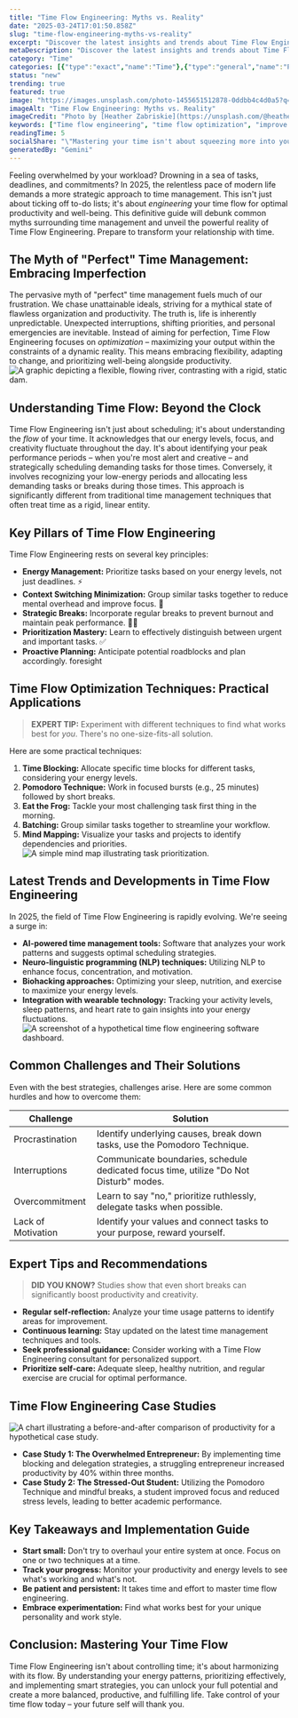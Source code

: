 ```yaml
---
title: "Time Flow Engineering: Myths vs. Reality"
date: "2025-03-24T17:01:50.858Z"
slug: "time-flow-engineering-myths-vs-reality"
excerpt: "Discover the latest insights and trends about Time Flow Engineering. This comprehensive guide covers everything you need to know about Time Flow Engineering in 2025."
metaDescription: "Discover the latest insights and trends about Time Flow Engineering. This comprehensive guide covers everything you need to know about Time Flow Engineerin..."
category: "Time"
categories: [{"type":"exact","name":"Time"},{"type":"general","name":"Productivity"},{"type":"medium","name":"Project Management"},{"type":"specific","name":"Workflow Optimization"},{"type":"niche","name":"Kanban Methodology"}]
status: "new"
trending: true
featured: true
image: "https://images.unsplash.com/photo-1455651512878-0ddbb4c4d0a5?q=85&w=1200&fit=max&fm=webp&auto=compress"
imageAlt: "Time Flow Engineering: Myths vs. Reality"
imageCredit: "Photo by [Heather Zabriskie](https://unsplash.com/@heatherz) on Unsplash"
keywords: ["Time flow engineering", "time flow optimization", "improve time flow", "time management techniques", "time flow engineering consulting", "best time flow practices", "time flow engineering software", "time flow engineering case studies", "how to improve time flow", "efficient time flow management"]
readingTime: 5
socialShare: "\"Mastering your time isn't about squeezing more into your day, it's about optimizing your energy flow for peak performance and well-being.\""
generatedBy: "Gemini"
---
```




Feeling overwhelmed by your workload?  Drowning in a sea of tasks, deadlines, and commitments? In 2025, the relentless pace of modern life demands a more strategic approach to time management.  This isn't just about ticking off to-do lists; it's about *engineering* your time flow for optimal productivity and well-being. This definitive guide will debunk common myths surrounding time management and unveil the powerful reality of Time Flow Engineering.  Prepare to transform your relationship with time.

##  The Myth of "Perfect" Time Management: Embracing Imperfection

The pervasive myth of "perfect" time management fuels much of our frustration.  We chase unattainable ideals, striving for a mythical state of flawless organization and productivity.  The truth is, life is inherently unpredictable.  Unexpected interruptions, shifting priorities, and personal emergencies are inevitable.  Instead of aiming for perfection, Time Flow Engineering focuses on *optimization* – maximizing your output within the constraints of a dynamic reality.  This means embracing flexibility, adapting to change, and prioritizing well-being alongside productivity. ![A graphic depicting a flexible, flowing river, contrasting with a rigid, static dam.](https://images.unsplash.com/photo-1533749047139-189de3cf06d3?q=85&w=1200&fit=max&fm=webp&auto=compress)

## Understanding Time Flow: Beyond the Clock

Time Flow Engineering isn't just about scheduling; it's about understanding the *flow* of your time. It acknowledges that our energy levels, focus, and creativity fluctuate throughout the day.  It's about identifying your peak performance periods – when you're most alert and creative – and strategically scheduling demanding tasks for those times. Conversely, it involves recognizing your low-energy periods and allocating less demanding tasks or breaks during those times. This approach is significantly different from traditional time management techniques that often treat time as a rigid, linear entity.

## Key Pillars of Time Flow Engineering

Time Flow Engineering rests on several key principles:

* **Energy Management:**  Prioritize tasks based on your energy levels, not just deadlines.  ⚡
* **Context Switching Minimization:**  Group similar tasks together to reduce mental overhead and improve focus. 🔑
* **Strategic Breaks:**  Incorporate regular breaks to prevent burnout and maintain peak performance. 🧘‍♀️
* **Prioritization Mastery:**  Learn to effectively distinguish between urgent and important tasks. ✅
* **Proactive Planning:**  Anticipate potential roadblocks and plan accordingly.  foresight

##  Time Flow Optimization Techniques: Practical Applications

> **EXPERT TIP:**  Experiment with different techniques to find what works best for *you*.  There's no one-size-fits-all solution.

Here are some practical techniques:

1. **Time Blocking:** Allocate specific time blocks for different tasks, considering your energy levels.
2. **Pomodoro Technique:** Work in focused bursts (e.g., 25 minutes) followed by short breaks.
3. **Eat the Frog:** Tackle your most challenging task first thing in the morning.
4. **Batching:** Group similar tasks together to streamline your workflow.
5. **Mind Mapping:** Visualize your tasks and projects to identify dependencies and priorities. ![A simple mind map illustrating task prioritization.](https://images.unsplash.com/photo-1495364141860-b0d03eccd065?q=85&w=1200&fit=max&fm=webp&auto=compress)

##  Latest Trends and Developments in Time Flow Engineering

In 2025, the field of Time Flow Engineering is rapidly evolving.  We're seeing a surge in:

* **AI-powered time management tools:** Software that analyzes your work patterns and suggests optimal scheduling strategies.
* **Neuro-linguistic programming (NLP) techniques:**  Utilizing NLP to enhance focus, concentration, and motivation.
* **Biohacking approaches:**  Optimizing your sleep, nutrition, and exercise to maximize your energy levels.
* **Integration with wearable technology:**  Tracking your activity levels, sleep patterns, and heart rate to gain insights into your energy fluctuations. ![A screenshot of a hypothetical time flow engineering software dashboard.](https://images.unsplash.com/photo-1501139083538-0139583c060f?q=85&w=1200&fit=max&fm=webp&auto=compress)

##  Common Challenges and Their Solutions

Even with the best strategies, challenges arise.  Here are some common hurdles and how to overcome them:

| Challenge                     | Solution                                                                    |
|------------------------------|----------------------------------------------------------------------------|
| Procrastination               | Identify underlying causes, break down tasks, use the Pomodoro Technique.     |
| Interruptions                 | Communicate boundaries, schedule dedicated focus time, utilize "Do Not Disturb" modes. |
| Overcommitment                | Learn to say "no," prioritize ruthlessly, delegate tasks when possible.       |
| Lack of Motivation            | Identify your values and connect tasks to your purpose, reward yourself.     |

##  Expert Tips and Recommendations

> **DID YOU KNOW?** Studies show that even short breaks can significantly boost productivity and creativity.

* **Regular self-reflection:**  Analyze your time usage patterns to identify areas for improvement.
* **Continuous learning:**  Stay updated on the latest time management techniques and tools.
* **Seek professional guidance:**  Consider working with a Time Flow Engineering consultant for personalized support.
* **Prioritize self-care:**  Adequate sleep, healthy nutrition, and regular exercise are crucial for optimal performance.

##  Time Flow Engineering Case Studies

![A chart illustrating a before-and-after comparison of productivity for a hypothetical case study.](https://images.unsplash.com/photo-1509048191080-d2984bad6ae5?q=85&w=1200&fit=max&fm=webp&auto=compress)

* **Case Study 1: The Overwhelmed Entrepreneur:**  By implementing time blocking and delegation strategies, a struggling entrepreneur increased productivity by 40% within three months.
* **Case Study 2: The Stressed-Out Student:**  Utilizing the Pomodoro Technique and mindful breaks, a student improved focus and reduced stress levels, leading to better academic performance.

##  Key Takeaways and Implementation Guide

* **Start small:**  Don't try to overhaul your entire system at once. Focus on one or two techniques at a time.
* **Track your progress:**  Monitor your productivity and energy levels to see what's working and what's not.
* **Be patient and persistent:**  It takes time and effort to master time flow engineering.
* **Embrace experimentation:**  Find what works best for your unique personality and work style.

##  Conclusion: Mastering Your Time Flow

Time Flow Engineering isn't about controlling time; it's about harmonizing with its flow. By understanding your energy patterns, prioritizing effectively, and implementing smart strategies, you can unlock your full potential and create a more balanced, productive, and fulfilling life.  Take control of your time flow today – your future self will thank you.

